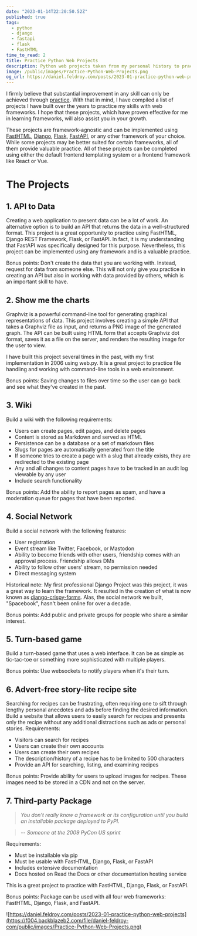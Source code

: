```yaml
---
date: "2023-01-14T22:20:50.52Z"
published: true
tags:
  - python
  - django
  - fastapi
  - flask
  - FastHTML
time_to_read: 2
title: Practice Python Web Projects
description: Python web projects taken from my personal history to practice on to improve your skills.
image: /public/images/Practice-Python-Web-Projects.png
og_url: https://daniel.feldroy.com/posts/2023-01-practice-python-web-projects
---
```


I firmly believe that substantial improvement in any skill can only be achieved through [practice](https://daniel.feldroy.com/posts/code-code-code). With that in mind, I have compiled a list of projects I have built over the years to practice my skills with web frameworks. I hope that these projects, which have proven effective for me in learning frameworks, will also assist you in your growth.

These projects are framework-agnostic and can be implemented using [FastHTML](https://fastht.ml), [Django](https://djangoproject.com), [Flask](https://flask.palletsprojects.com/), [FastAPI](https://fastapi.tiangolo.com/), or any other framework of your choice. While some projects may be better suited for certain frameworks, all of them provide valuable practice. All of these projects can be completed using either the default frontend templating system or a frontend framework like React or Vue.

# The Projects

## 1. API to Data

Creating a web application to present data can be a lot of work. An alternative option is to build an API that returns the data in a well-structured format. This project is a great opportunity to practice using FastHTML, Django REST Framework, Flask, or FastAPI. In fact, it is my understanding that FastAPI was specifically designed for this purpose. Nevertheless, this project can be implemented using any framework and is a valuable practice.

Bonus points: Don't create the data that you are working with. Instead, request for data from someone else. This will not only give you practice in creating an API but also in working with data provided by others, which is an important skill to have.

## 2. Show me the charts

Graphviz is a powerful command-line tool for generating graphical representations of data. This project involves creating a simple API that takes a Graphviz file as input, and returns a PNG image of the generated graph. The API can be built using HTML form that accepts Graphviz dot format, saves it as a file on the server, and renders the resulting image for the user to view.

I have built this project several times in the past, with my first implementation in 2006 using web.py. It is a great project to practice file handling and working with command-line tools in a web environment.

Bonus points: Saving changes to files over time so the user can go back and see what they've created in the past.

## 3. Wiki

Build a wiki with the following requirements:

- Users can create pages, edit pages, and delete pages
- Content is stored as Markdown and served as HTML
- Persistence can be a database or a set of markdown files
- Slugs for pages are automatically generated from the title
- If someone tries to create a page with a slug that already exists, they are redirected to the existing page
- Any and all changes to content pages have to be tracked in an audit log viewable by any user
- Include search functionality

Bonus points: Add the ability to report pages as spam, and have a moderation queue for pages that have been reported.

## 4. Social Network

Build a social network with the following features:

- User registration
- Event stream like Twitter, Facebook, or Mastodon
- Ability to become friends with other users, friendship comes with an approval process. Friendship allows DMs
- Ability to follow other users' stream, no permission needed
- Direct messaging system

Historical note: My first professional Django Project was this project, it was a great way to learn the framework. It resulted in the creation of what is now known as [django-crispy-forms](https://pypi.org/project/django-crispy-forms/). Alas, the social network we built, "Spacebook", hasn't been online for over a decade.

Bonus points: Add public and private groups for people who share a similar interest.

## 5. Turn-based game

Build a turn-based game that uses a web interface. It can be as simple as tic-tac-toe or something more sophisticated with multiple players.

Bonus points: Use websockets to notify players when it's their turn.

## 6. Advert-free story-lite recipe site

Searching for recipes can be frustrating, often requiring one to sift through lengthy personal anecdotes and ads before finding the desired information. Build a website that allows users to easily search for recipes and presents only the recipe without any additional distractions such as ads or personal stories. Requirements:

- Visitors can search for recipes
- Users can create their own accounts
- Users can create their own recipes
- The description/history of a recipe has to be limited to 500 characters
- Provide an API for searching, listing, and examining recipes

Bonus points: Provide ability for users to upload images for recipes. These images need to be stored in a CDN and not on the server.

## 7. Third-party Package

> _You don't really know a framework or its configuration until you build an installable package deployed to PyPI._

> _-- Someone at the 2009 PyCon US sprint_

Requirements:

- Must be installable via pip
- Must be usable with FastHTML, Django, Flask, or FastAPI
- Includes extensive documentation
- Docs hosted on Read the Docs or other documentation hosting service

This is a great project to practice with FastHTML, Django, Flask, or FastAPI.

Bonus points: Package can be used with all four web frameworks: FastHTML, Django, Flask, and FastAPI.

![https://daniel.feldroy.com/posts/2023-01-practice-python-web-projects](https://f004.backblazeb2.com/file/daniel-feldroy-com/public/images/Practice-Python-Web-Projects.png)
